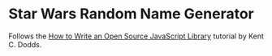 # Star Wars Random Name Generator

Follows the [How to Write an Open Source JavaScript Library](https://egghead.io/series/how-to-write-an-open-source-javascript-library) tutorial by Kent C. Dodds.
